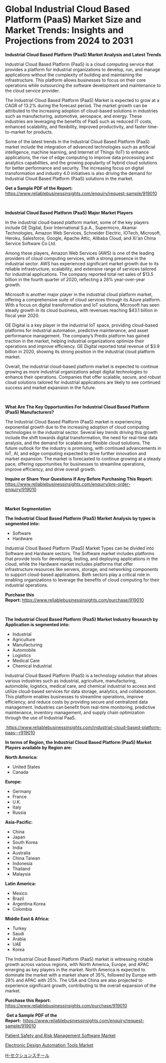 <p><h1>Global Industrial Cloud Based Platform (PaaS) Market Size and Market Trends: Insights and Projections from 2024 to 2031</h1></p><p><strong>Industrial Cloud Based Platform (PaaS) Market Analysis and Latest Trends</strong></p>
<p><p>Industrial Cloud Based Platform (PaaS) is a cloud computing service that provides a platform for industrial organizations to develop, run, and manage applications without the complexity of building and maintaining the infrastructure. This platform allows businesses to focus on their core operations while outsourcing the software development and maintenance to the cloud service provider.</p><p>The Industrial Cloud Based Platform (PaaS) Market is expected to grow at a CAGR of 13.2% during the forecast period. The market growth can be attributed to the increasing adoption of cloud-based solutions in industries such as manufacturing, automotive, aerospace, and energy. These industries are leveraging the benefits of PaaS such as reduced IT costs, enhanced scalability, and flexibility, improved productivity, and faster time-to-market for products.</p><p>Some of the latest trends in the Industrial Cloud Based Platform (PaaS) market include the integration of advanced technologies such as artificial intelligence, machine learning, and Internet of Things (IoT) to enhance applications, the rise of edge computing to improve data processing and analytics capabilities, and the growing popularity of hybrid cloud solutions for better performance and security. The increasing focus on digital transformation and industry 4.0 initiatives is also driving the demand for Industrial Cloud Based Platform (PaaS) solutions in the market.</p></p>
<p><strong>Get a Sample PDF of the Report:&nbsp;</strong> <a href="https://www.reliablebusinessinsights.com/enquiry/request-sample/919010">https://www.reliablebusinessinsights.com/enquiry/request-sample/919010</a></p>
<p>&nbsp;</p>
<p><strong>Industrial Cloud Based Platform (PaaS) Major Market Players</strong></p>
<p><p>In the industrial cloud-based platform market, some of the key players include GE Digital, Exor International S.p.A., Supermicro, Akamai Technologies, Amazon Web Services, Schneider Electric, IOTech, Microsoft, Heroku, Salesforce, Google, Apache Attic, Alibaba Cloud, and Xi'an China Service Software Co Ltd.</p><p>Among these players, Amazon Web Services (AWS) is one of the leading providers of cloud computing services, with a strong presence in the industrial sector. AWS has experienced significant market growth due to its reliable infrastructure, scalability, and extensive range of services tailored for industrial applications. The company reported total net sales of $13.5 billion in the fourth quarter of 2020, reflecting a 28% year-over-year growth.</p><p>Microsoft is another major player in the industrial cloud platform market, offering a comprehensive suite of cloud services through its Azure platform. With a focus on digital transformation and IoT solutions, Microsoft has seen steady growth in its cloud business, with revenues reaching $43.1 billion in fiscal year 2020.</p><p>GE Digital is a key player in the industrial IoT space, providing cloud-based platforms for industrial automation, predictive maintenance, and asset performance management. The company’s Predix platform has gained traction in the market, helping industrial organizations optimize their operations and improve efficiency. GE Digital reported total revenue of $3.9 billion in 2020, showing its strong position in the industrial cloud platform market.</p><p>Overall, the industrial cloud-based platform market is expected to continue growing as more industrial organizations adopt digital technologies to enhance their operations. Companies that offer scalable, secure, and robust cloud solutions tailored for industrial applications are likely to see continued success and market expansion in the future.</p></p>
<p>&nbsp;</p>
<p><strong>What Are The Key Opportunities For Industrial Cloud Based Platform (PaaS) Manufacturers?</strong></p>
<p><p>The Industrial Cloud Based Platform (PaaS) market is experiencing exponential growth due to the increasing adoption of cloud computing technologies in the industrial sector. Several key trends driving this growth include the shift towards digital transformation, the need for real-time data analysis, and the demand for scalable and flexible cloud solutions. The future outlook for the industry is promising, with continued advancements in IoT, AI, and edge computing expected to drive further innovation and market expansion. The market is forecasted to continue growing at a steady pace, offering opportunities for businesses to streamline operations, improve efficiency, and drive overall growth.</p></p>
<p><strong>Inquire or Share Your Questions If Any Before Purchasing This Report:</strong> <a href="https://www.reliablebusinessinsights.com/enquiry/pre-order-enquiry/919010">https://www.reliablebusinessinsights.com/enquiry/pre-order-enquiry/919010</a></p>
<p>&nbsp;</p>
<p><strong>Market Segmentation</strong></p>
<p><strong>The Industrial Cloud Based Platform (PaaS) Market Analysis by types is segmented into:</strong></p>
<p><ul><li>Software</li><li>Hardware</li></ul></p>
<p><p>Industrial Cloud Based Platform (PaaS) Market Types can be divided into Software and Hardware sectors. The Software market includes platforms that provide tools for developing, testing, and deploying applications in the cloud, while the Hardware market includes platforms that offer infrastructure resources like servers, storage, and networking components to support cloud-based applications. Both sectors play a critical role in enabling organizations to leverage the benefits of cloud computing for their industrial operations.</p></p>
<p><strong>Purchase this Report:&nbsp;</strong><a href="https://www.reliablebusinessinsights.com/purchase/919010">https://www.reliablebusinessinsights.com/purchase/919010</a></p>
<p>&nbsp;</p>
<p><strong>The Industrial Cloud Based Platform (PaaS) Market Industry Research by Application is segmented into:</strong></p>
<p><ul><li>Industrial</li><li>Agriculture</li><li>Manufacturing</li><li>Automobile</li><li>Logistics</li><li>Medical Care</li><li>Chemical Industrial</li></ul></p>
<p><p>Industrial Cloud Based Platform (PaaS) is a technology solution that allows various industries such as industrial, agriculture, manufacturing, automobile, logistics, medical care, and chemical industrial to access and utilize cloud-based services for data storage, analytics, and collaboration. This platform enables businesses to streamline operations, improve efficiency, and reduce costs by providing secure and centralized data management. Industries can benefit from real-time monitoring, predictive maintenance, inventory management, and supply chain optimization through the use of Industrial PaaS.</p></p>
<p><a href="https://www.reliablebusinessinsights.com/industrial-cloud-based-platform-paas--r919010">&nbsp;https://www.reliablebusinessinsights.com/industrial-cloud-based-platform-paas--r919010</a></p>
<p><strong>In terms of Region, the Industrial Cloud Based Platform (PaaS) Market Players available by Region are:</strong></p>
<p>
    <p> <strong> North America: </strong>
        <ul>
            <li>United States</li>
            <li>Canada</li>
        </ul>
        </p> 
    <p> <strong> Europe: </strong>
        <ul>
            <li>Germany</li>
            <li>France</li>
            <li>U.K.</li>
            <li>Italy</li>
            <li>Russia</li>
        </ul>
        </p> 
    <p> <strong> Asia-Pacific: </strong>
        <ul>
            <li>China</li>
            <li>Japan</li>
            <li>South Korea</li>
            <li>India</li>
            <li>Australia</li>
            <li>China Taiwan</li>
            <li>Indonesia</li>
            <li>Thailand</li>
            <li>Malaysia</li>
        </ul>
        </p> 
    <p> <strong> Latin America: </strong>
        <ul>
            <li>Mexico</li>
            <li>Brazil</li>
            <li>Argentina Korea</li>
            <li>Colombia</li>
        </ul>
        </p> 
    <p> <strong> Middle East & Africa: </strong>
        <ul>
            <li>Turkey</li>
            <li>Saudi</li>
            <li>Arabia</li>
            <li>UAE</li>
            <li>Korea</li>
        </ul>
    </p>
    </p>
<p><p>The Industrial Cloud Based Platform (PaaS) market is witnessing notable growth across various regions, with North America, Europe, and APAC emerging as key players in the market. North America is expected to dominate the market with a market share of 35%, followed by Europe with 28% and APAC with 25%. The USA and China are also projected to experience significant growth, contributing to the overall expansion of the market.</p></p>
<p><strong>Purchase this Report: </strong><a href="https://www.reliablebusinessinsights.com/purchase/919010">https://www.reliablebusinessinsights.com/purchase/919010</a></p>
<p>&nbsp;<strong>Get a Sample PDF of the Report:&nbsp;&nbsp;</strong><a href="https://www.reliablebusinessinsights.com/enquiry/request-sample/919010">https://www.reliablebusinessinsights.com/enquiry/request-sample/919010</a></p>
<p><strong></strong></p>
<p><p><a href="https://github.com/pizolina/Market-Research-Report-List-5/blob/main/patient-safety-and-risk-management-software-market.md">Patient Safety and Risk Management Software Market</a></p><p><a href="https://github.com/LiamKanenood/Market-Research-Report-List-1/blob/main/electronic-design-automation-tools-market.md">Electronic Design Automation Tools Market</a></p><p><a href="https://github.com/FredaJerde/Market-Research-Report-List-1/blob/main/8307003181891.md">H-セクションスチール</a></p></p>